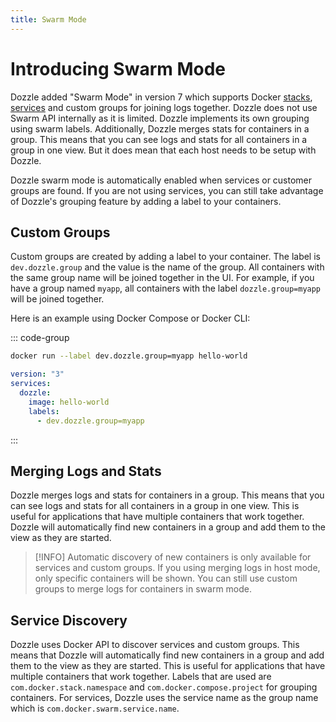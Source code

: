 ```yaml
---
title: Swarm Mode
---
```


# Introducing Swarm Mode

Dozzle added "Swarm Mode" in version 7 which supports Docker [stacks](https://docs.docker.com/reference/cli/docker/stack/deploy/), [services](https://docs.docker.com/engine/swarm/how-swarm-mode-works/services/) and custom groups for joining logs together. Dozzle does not use Swarm API internally as it is limited. Dozzle implements its own grouping using swarm labels. Additionally, Dozzle merges stats for containers in a group. This means that you can see logs and stats for all containers in a group in one view. But it does mean that each host needs to be setup with Dozzle.

Dozzle swarm mode is automatically enabled when services or customer groups are found. If you are not using services, you can still take advantage of Dozzle's grouping feature by adding a label to your containers.

## Custom Groups

Custom groups are created by adding a label to your container. The label is `dev.dozzle.group` and the value is the name of the group. All containers with the same group name will be joined together in the UI. For example, if you have a group named `myapp`, all containers with the label `dozzle.group=myapp` will be joined together.

Here is an example using Docker Compose or Docker CLI:

::: code-group

```sh
docker run --label dev.dozzle.group=myapp hello-world
```

```yaml [docker-compose.yml]
version: "3"
services:
  dozzle:
    image: hello-world
    labels:
      - dev.dozzle.group=myapp
```

:::

## Merging Logs and Stats

Dozzle merges logs and stats for containers in a group. This means that you can see logs and stats for all containers in a group in one view. This is useful for applications that have multiple containers that work together. Dozzle will automatically find new containers in a group and add them to the view as they are started.

> [!INFO]
> Automatic discovery of new containers is only available for services and custom groups. If you using merging logs in host mode, only specific containers will be shown. You can still use custom groups to merge logs for containers in swarm mode.

## Service Discovery

Dozzle uses Docker API to discover services and custom groups. This means that Dozzle will automatically find new containers in a group and add them to the view as they are started. This is useful for applications that have multiple containers that work together. Labels that are used are `com.docker.stack.namespace` and `com.docker.compose.project` for grouping containers. For services, Dozzle uses the service name as the group name which is `com.docker.swarm.service.name`.
